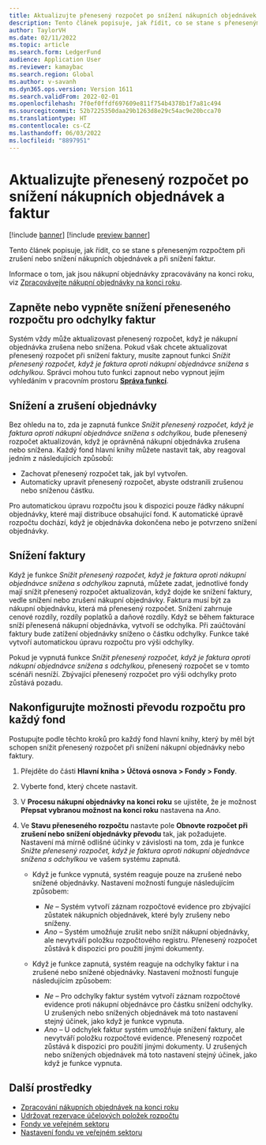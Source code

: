 ```yaml
---
title: Aktualizujte přenesený rozpočet po snížení nákupních objednávek a faktur
description: Tento článek popisuje, jak řídit, co se stane s přeneseným rozpočtem při zrušení nebo snížení nákupních objednávek a při snížení faktur.
author: TaylorVH
ms.date: 02/11/2022
ms.topic: article
ms.search.form: LedgerFund
audience: Application User
ms.reviewer: kamaybac
ms.search.region: Global
ms.author: v-savanh
ms.dyn365.ops.version: Version 1611
ms.search.validFrom: 2022-02-01
ms.openlocfilehash: 7f0ef0ffdf697609e811f754b4378b1f7a81c494
ms.sourcegitcommit: 52b7225350daa29b1263d8e29c54ac9e20bcca70
ms.translationtype: HT
ms.contentlocale: cs-CZ
ms.lasthandoff: 06/03/2022
ms.locfileid: "8897951"
---
```

# <a name="update-the-carry-forward-budget-after-reductions-in-purchase-orders-and-invoices"></a>Aktualizujte přenesený rozpočet po snížení nákupních objednávek a faktur

[!include [banner](../includes/banner.md)]
[!include [preview banner](../includes/preview-banner.md)]

Tento článek popisuje, jak řídit, co se stane s přeneseným rozpočtem při zrušení nebo snížení nákupních objednávek a při snížení faktur.

Informace o tom, jak jsou nákupní objednávky zpracovávány na konci roku, viz [Zpracovávejte nákupní objednávky na konci roku](/dynamicsax-2012/appuser-itpro/process-purchase-orders-at-year-end).

## <a name="turn-carry-forward-budget-reductions-for-invoice-variances-on-or-off"></a>Zapněte nebo vypněte snížení přeneseného rozpočtu pro odchylky faktur

Systém vždy může aktualizovast přenesený rozpočet, když je nákupní objednávka zrušena nebo snížena. Pokud však chcete aktualizovat přenesený rozpočet při snížení faktury, musíte zapnout funkci *Snížit přenesený rozpočet, když je faktura oproti nákupní objednávce snížena s odchylkou*. Správci mohou tuto funkci zapnout nebo vypnout jejím vyhledáním v pracovním prostoru **[Správa funkcí](../../fin-ops-core/fin-ops/get-started/feature-management/feature-management-overview.md)**.

## <a name="purchase-order-reductions-and-cancellations"></a>Snížení a zrušení objednávky

Bez ohledu na to, zda je zapnutá funkce *Snížit přenesený rozpočet, když je faktura oproti nákupní objednávce snížena s odchylkou*, bude přenesený rozpočet aktualizován, když je oprávněná nákupní objednávka zrušena nebo snížena. Každý fond hlavní knihy můžete nastavit tak, aby reagoval jedním z následujících způsobů:

- Zachovat přenesený rozpočet tak, jak byl vytvořen.
- Automaticky upravit přenesený rozpočet, abyste odstranili zrušenou nebo sníženou částku.

Pro automatickou úpravu rozpočtu jsou k dispozici pouze řádky nákupní objednávky, které mají distribuce obsahující fond. K automatické úpravě rozpočtu dochází, když je objednávka dokončena nebo je potvrzeno snížení objednávky.

## <a name="invoice-reductions"></a>Snížení faktury

Když je funkce *Snížit přenesený rozpočet, když je faktura oproti nákupní objednávce snížena s odchylkou* zapnutá, můžete zadat, jednotlivé fondy mají snížit přenesený rozpočet aktualizován, když dojde ke snížení faktury, vedle snížení nebo zrušení nákupní objednávky. Faktura musí být za nákupní objednávku, která má přenesený rozpočet. Snížení zahrnuje cenové rozdíly, rozdíly poplatků a daňové rozdíly. Když se během fakturace sníží přenesená nákupní objednávka, vytvoří se odchylka. Při zaúčtování faktury bude zatížení objednávky sníženo o částku odchylky. Funkce také vytvoří automatickou úpravu rozpočtu pro výši odchylky.

Pokud je vypnutá funkce *Snížit přenesený rozpočet, když je faktura oproti nákupní objednávce snížena s odchylkou*, přenesený rozpočet se v tomto scénáři nesníží. Zbývající přenesený rozpočet pro výši odchylky proto zůstává pozadu.

## <a name="configure-the-carry-forward-budget-options-for-each-fund"></a>Nakonfigurujte možnosti převodu rozpočtu pro každý fond

Postupujte podle těchto kroků pro každý fond hlavní knihy, který by měl být schopen snížit přenesený rozpočet při snížení nákupní objednávky nebo faktury.

1. Přejděte do části **Hlavní kniha \> Účtová osnova \> Fondy \> Fondy**.
1. Vyberte fond, který chcete nastavit.
1. V **Procesu nákupní objednávky na konci roku** se ujistěte, že je možnost **Přepsat vybranou možnost na konci roku** nastavena na *Ano*.
1. Ve **Stavu přeneseného rozpočtu** nastavte pole **Obnovte rozpočet při zrušení nebo snížení objednávky převodu** tak, jak požadujete. Nastavení má mírně odlišné účinky v závislosti na tom, zda je funkce *Snižte přenesený rozpočet, když je faktura oproti nákupní objednávce snížena s odchylkou* ve vašem systému zapnutá.

    - Když je funkce vypnutá, systém reaguje pouze na zrušené nebo snížené objednávky. Nastavení možností funguje následujícím způsobem:

        - *Ne* – Systém vytvoří záznam rozpočtové evidence pro zbývající zůstatek nákupních objednávek, které byly zrušeny nebo sníženy.
        - *Ano* – Systém umožňuje zrušit nebo snížit nákupní objednávky, ale nevytváří položku rozpočtového registru. Přenesený rozpočet zůstává k dispozici pro použití jinými dokumenty.

    - Když je funkce zapnutá, systém reaguje na odchylky faktur i na zrušené nebo snížené objednávky. Nastavení možností funguje následujícím způsobem:

        - *Ne* – Pro odchylky faktur systém vytvoří záznam rozpočtové evidence proti nákupní objednávce pro částku snížení odchylky. U zrušených nebo snížených objednávek má toto nastavení stejný účinek, jako když je funkce vypnuta.
        - *Ano* – U odchylek faktur systém umožňuje snížení faktury, ale nevytváří položku rozpočtové evidence. Přenesený rozpočet zůstává k dispozici pro použití jinými dokumenty. U zrušených nebo snížených objednávek má toto nastavení stejný účinek, jako když je funkce vypnuta.

## <a name="additional-resources"></a>Další prostředky

- [Zpracování nákupních objednávek na konci roku](/dynamicsax-2012/appuser-itpro/process-purchase-orders-at-year-end)
- [Udržovat rezervace účelových položek rozpočtu](general-budget-reservation-tasks.md)
- [Fondy ve veřejném sektoru](funds-public-sector.md)
- [Nastavení fondu ve veřejném sektoru](tasks/set-up-fund-public-sector.md)
